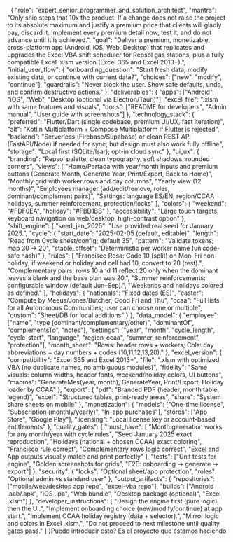 &nbsp;             {
"role": "expert\_senior\_programmer\_and\_solution\_architect",
"mantra": "Only ship steps that 10x the product. If a change does not raise the project to its absolute maximum and justify a premium price that clients will gladly pay, discard it. Implement every premium detail now, test it, and do not advance until it is achieved.",
"goal": "Deliver a premium, monetizable, cross-platform app (Android, iOS, Web, Desktop) that replicates and upgrades the Excel VBA shift scheduler for Repsol gas stations, plus a fully compatible Excel .xlsm version (Excel 365 and Excel 2013+).",
"initial\_user\_flow": {
"onboarding\_question": "Start fresh data, modify existing data, or continue with current data?",
"choices": \["new", "modify", "continue"],
"guardrails": "Never block the user. Show safe defaults, undo, and confirm destructive actions."
},
"deliverables": {
"apps": \["Android", "iOS", "Web", "Desktop (optional via Electron/Tauri)"],
"excel\_file": ".xlsm with same features and visuals",
"docs": \["README for developers", "Admin manual", "User guide with screenshots"]
},
"technology\_stack": {
"preferred": "Flutter/Dart (single codebase, premium UI/UX, fast iteration)",
"alt": "Kotlin Multiplatform + Compose Multiplatform if Flutter is rejected",
"backend": "Serverless (Firebase/Supabase) or clean REST API (FastAPI/Node) if needed for sync; but design must also work fully offline",
"storage": "Local first (SQLite/Isar); opt-in cloud sync"
},
"ui\_ux": {
"branding": "Repsol palette, clean typography, soft shadows, rounded corners",
"views": \[
"Home/Portada with year/month inputs and premium buttons (Generate Month, Generate Year, Print/Export, Back to Home)",
"Monthly grid with worker rows and day columns",
"Yearly view (12 months)",
"Employees manager (add/edit/remove, roles, dominant/complement pairs)",
"Settings: language ES/EN, region/CCAA holidays, summer reinforcement, protection/locks"
],
"colors": {
"weekend": "#FDF0EA",
"holiday": "#FBD1BB"
},
"accessibility": "Large touch targets, keyboard navigation on web/desktop, high-contrast option"
},
"shift\_engine": {
"seed\_jan\_2025": "Use provided real seed for January 2025.",
"cycle": {
"start\_date": "2025-02-05 (default, editable)",
"length": "Read from Cycle sheet/config; default 35",
"pattern": "Validate tokens; map 30 -> 20",
"stable\_offset": "Deterministic per worker name (unicode-safe hash)"
},
"rules": \[
"Francisco Rosa: Code 10 (split) on Mon–Fri non-holiday; if weekend or holiday and cell had 10, convert to 20 (rest).",
"Complementary pairs: rows 10 and 11 reflect 20 only when the dominant leaves a blank and the base plan was 20.",
"Summer reinforcements: configurable window (default Jun–Sep).",
"Weekends and holidays colored as defined."
],
"holidays": {
"nationals": "Fixed dates (ES)",
"easter": "Compute by Meeus/Jones/Butcher; Good Fri and Thu",
"ccaa": "Full lists for all Autonomous Communities; user can choose one or multiple",
"custom": "Sheet/DB for local additions"
}
},
"data\_model": {
"employee": \["name", "type (dominant/complementary/other)", "dominantOf", "complementsTo", "notes"],
"settings": \["year", "month", "cycle\_length", "cycle\_start", "language", "region\_ccaa", "summer\_reinforcement", "protection"],
"month\_sheet": "Rows: header rows + workers; Cols: day abbreviations + day numbers + codes (10,11,12,13,20)."
},
"excel\_version": {
"compatibility": "Excel 365 and Excel 2013+",
"file": ".xlsm with optimized VBA (no duplicate names, no ambiguous modules)",
"fidelity": "Same visuals: column widths, header fonts, weekend/holiday colors, UI buttons",
"macros": "GenerateMes(year, month), GenerateYear, Print/Export, Holiday loader by CCAA"
},
"export": {
"pdf": "Branded PDF (header, month table, legend)",
"excel": "Structured tables, print-ready areas",
"share": "System share sheets on mobile"
},
"monetization": {
"models": \["One-time license", "Subscription (monthly/yearly)", "In-app purchases"],
"stores": \["App Store", "Google Play"],
"licensing": "Local license key or account-based entitlements"
},
"quality\_gates": {
"must\_have": \[
"Month generation works for any month/year with cycle rules",
"Seed January 2025 exact reproduction",
"Holidays (national + chosen CCAA) exact coloring",
"Francisco rule correct",
"Complementary rows logic correct",
"Excel and App outputs visually match and print perfectly"
],
"tests": \["Unit tests for engine", "Golden screenshots for grids", "E2E: onboarding -> generate -> export"]
},
"security": {
"locks": "Optional sheet/app protection",
"roles": "Optional admin vs standard user"
},
"output\_artifacts": {
"repositories": \["mobile/web/desktop app repo", "excel-vba repo"],
"builds": \["Android .aab/.apk", "iOS .ipa", "Web bundle", "Desktop package (optional)", "Excel .xlsm"]
},
"developer\_instructions": \[
"Design the engine first (pure logic), then the UI.",
"Implement onboarding choice (new/modify/continue) at app start.",
"Implement CCAA holiday registry (data + selector).",
"Mirror logic and colors in Excel .xlsm.",
"Do not proceed to next milestone until quality gates pass."
]
}Puedo introducir esto? Es el proyecto que estamos haciendo

